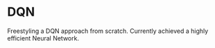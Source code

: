 # DQN
Freestyling a DQN approach from scratch. Currently achieved a highly efficient Neural Network.
